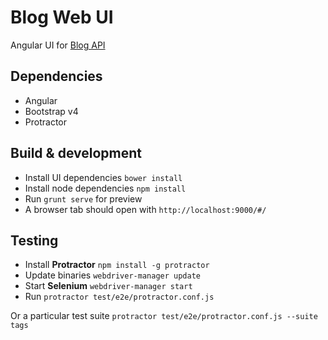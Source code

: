 # Blog Web UI

Angular UI for [Blog API](https://github.com/eddiejaoude/blog-api) 

## Dependencies

* Angular
* Bootstrap v4
* Protractor

## Build & development

* Install UI dependencies `bower install`
* Install node dependencies `npm install`
* Run `grunt serve` for preview
* A browser tab should open with `http://localhost:9000/#/`

## Testing

* Install **Protractor** `npm install -g protractor`
* Update binaries `webdriver-manager update`
* Start **Selenium** `webdriver-manager start`
* Run `protractor test/e2e/protractor.conf.js`

Or a particular test suite `protractor test/e2e/protractor.conf.js --suite tags`
